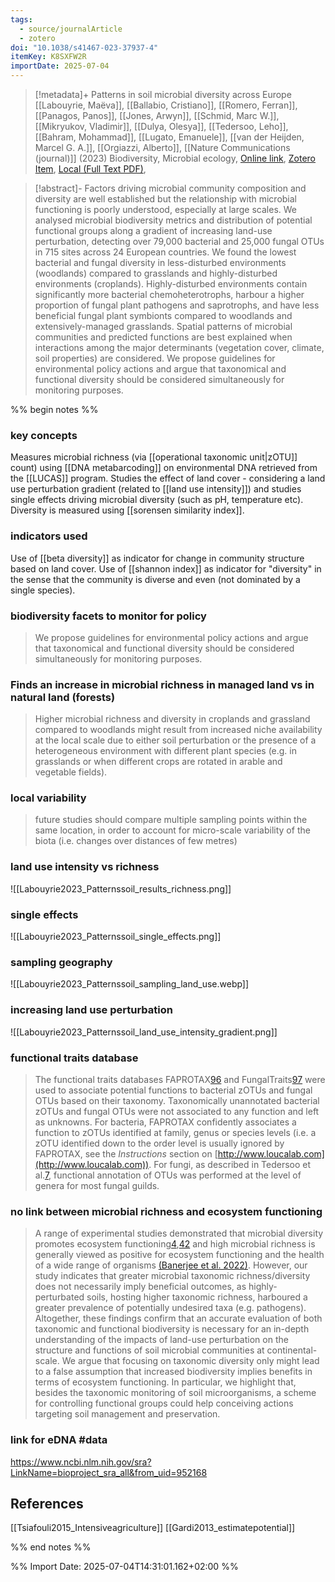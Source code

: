 ```yaml
---
tags:
  - source/journalArticle
  - zotero
doi: "10.1038/s41467-023-37937-4"
itemKey: K8SXFW2R
importDate: 2025-07-04
---
```

>[!metadata]+
> Patterns in soil microbial diversity across Europe
> [[Labouyrie, Maëva]], [[Ballabio, Cristiano]], [[Romero, Ferran]], [[Panagos, Panos]], [[Jones, Arwyn]], [[Schmid, Marc W.]], [[Mikryukov, Vladimir]], [[Dulya, Olesya]], [[Tedersoo, Leho]], [[Bahram, Mohammad]], [[Lugato, Emanuele]], [[van der Heijden, Marcel G. A.]], [[Orgiazzi, Alberto]], 
> [[Nature Communications (journal)]] (2023)
> Biodiversity, Microbial ecology, 
> [Online link](https://www.nature.com/articles/s41467-023-37937-4), [Zotero Item](zotero://select/library/items/K8SXFW2R), [Local (Full Text PDF)](file://C:/Users/aburg/Documents/references/zotero/storage/MKPVX8BI/Labouyrie2023_Patternssoil.pdf), 

>[!abstract]-
>Factors driving microbial community composition and diversity are well established but the relationship with microbial functioning is poorly understood, especially at large scales. We analysed microbial biodiversity metrics and distribution of potential functional groups along a gradient of increasing land-use perturbation, detecting over 79,000 bacterial and 25,000 fungal OTUs in 715 sites across 24 European countries. We found the lowest bacterial and fungal diversity in less-disturbed environments (woodlands) compared to grasslands and highly-disturbed environments (croplands). Highly-disturbed environments contain significantly more bacterial chemoheterotrophs, harbour a higher proportion of fungal plant pathogens and saprotrophs, and have less beneficial fungal plant symbionts compared to woodlands and extensively-managed grasslands. Spatial patterns of microbial communities and predicted functions are best explained when interactions among the major determinants (vegetation cover, climate, soil properties) are considered. We propose guidelines for environmental policy actions and argue that taxonomical and functional diversity should be considered simultaneously for monitoring purposes.

%% begin notes %%
### key concepts
Measures microbial richness (via [[operational taxonomic unit|zOTU]] count) using [[DNA metabarcoding]]
on environmental DNA retrieved from the [[LUCAS]] program.
Studies the effect of land cover - considering a land use perturbation gradient (related to [[land use intensity]]) and studies single effects driving microbial diversity (such as pH, temperature etc). Diversity is measured using [[sorensen similarity index]].
### indicators used
Use of [[beta diversity]] as indicator for change in community structure based on land cover.
Use of [[shannon index]] as indicator for "diversity" in the sense that the community is diverse and even (not dominated by a single species).
### biodiversity facets to monitor for policy
>We propose guidelines for environmental policy actions and argue that taxonomical and functional diversity should be considered simultaneously for monitoring purposes.

### Finds an increase in microbial richness in managed land vs in natural land (forests)
> Higher microbial richness and diversity in croplands and grassland compared to woodlands might result from increased niche availability at the local scale due to either soil perturbation or the presence of a heterogeneous environment with different plant species (e.g. in grasslands or when different crops are rotated in arable and vegetable fields).
### local variability
>future studies should compare multiple sampling points within the same location, in order to account for micro-scale variability of the biota (i.e. changes over distances of few metres)
### land use intensity vs richness
![[Labouyrie2023_Patternssoil_results_richness.png]]
### single effects
![[Labouyrie2023_Patternssoil_single_effects.png]]
### sampling geography
![[Labouyrie2023_Patternssoil_sampling_land_use.webp]]
### increasing land use perturbation
![[Labouyrie2023_Patternssoil_land_use_intensity_gradient.png]]
### functional traits database
>The functional traits databases FAPROTAX[96](https://www.nature.com/articles/s41467-023-37937-4#ref-CR96 "Louca, S., Parfrey, L. W. & Doebeli, M. Decoupling function and taxonomy in the global ocean microbiome. Science 353, 1272–1277 (2016).") and FungalTraits[97](https://www.nature.com/articles/s41467-023-37937-4#ref-CR97 "Põlme, S. et al. FungalTraits: a user-friendly traits database of fungi and fungus-like stramenopiles. Fungal Diversity 105, 1–16 (2020).") were used to associate potential functions to bacterial zOTUs and fungal OTUs based on their taxonomy. Taxonomically unannotated bacterial zOTUs and fungal OTUs were not associated to any function and left as unknowns. For bacteria, FAPROTAX confidently associates a function to zOTUs identified at family, genus or species levels (i.e. a zOTU identified down to the order level is usually ignored by FAPROTAX, see the _Instructions_ section on [http://www.loucalab.com](http://www.loucalab.com)). For fungi, as described in Tedersoo et al.[7](https://www.nature.com/articles/s41467-023-37937-4#ref-CR7 "Hunt, H. W. & Wall, D. H. Modelling the effects of loss of soil biodiversity on ecosystem function: BIODIVERSITY and ECOSYSTEM FUNCTION. Glob. Change Biol. 8, 33–50 (2002)."), functional annotation of OTUs was performed at the level of genera for most fungal guilds.
### no link between microbial richness and ecosystem functioning
>A range of experimental studies demonstrated that microbial diversity promotes ecosystem functioning[4](https://www.nature.com/articles/s41467-023-37937-4#ref-CR4 "Delgado-Baquerizo, M. et al. Multiple elements of soil biodiversity drive ecosystem functions across biomes. Nat. Ecol. Evol. 4, 210–220 (2020)."),[42](https://www.nature.com/articles/s41467-023-37937-4#ref-CR42 "Wagg, C. et al. Fungal-bacterial diversity and microbiome complexity predict ecosystem functioning. Nat. Commun. 10, 4841 (2019).") and high microbial richness is generally viewed as positive for ecosystem functioning and the health of a wide range of organisms [(Banerjee et al. 2022)](https://doi.org/10.1038/s41579-022-00779-w).
>However, our study indicates that greater microbial taxonomic richness/diversity does not necessarily imply beneficial outcomes, as highly-perturbated soils, hosting higher taxonomic richness, harboured a greater prevalence of potentially undesired taxa (e.g. pathogens). Altogether, these findings confirm that an accurate evaluation of both taxonomic and functional biodiversity is necessary for an in-depth understanding of the impacts of land-use perturbation on the structure and functions of soil microbial communities at continental-scale. We argue that focusing on taxonomic diversity only might lead to a false assumption that increased biodiversity implies benefits in terms of ecosystem functioning. In particular, we highlight that, besides the taxonomic monitoring of soil microorganisms, a scheme for controlling functional groups could help conceiving actions targeting soil management and preservation.
### link for eDNA #data
 https://www.ncbi.nlm.nih.gov/sra?LinkName=bioproject_sra_all&from_uid=952168
## References
[[Tsiafouli2015_Intensiveagriculture]]
[[Gardi2013_estimatepotential]]

%% end notes %%

%% Import Date: 2025-07-04T14:31:01.162+02:00 %%

